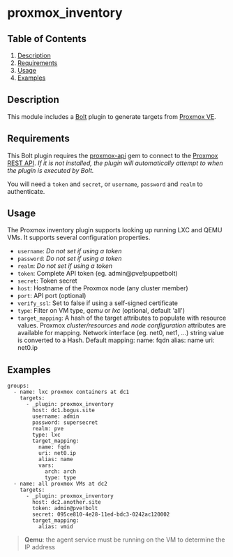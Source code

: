# proxmox_inventory

## Table of Contents

1. [Description](#description)
1. [Requirements](#requirements)
1. [Usage](#usage)
1. [Examples](#examples)

## Description

This module includes a [Bolt] plugin to generate targets from [Proxmox VE].

## Requirements

This Bolt plugin requires the [proxmox-api] gem to connect to the [Proxmox
REST API]. _If it is not installed, the plugin will automatically attempt to
when the plugin is executed by Bolt._

You will need a `token` and `secret`, or `username`, `password` and `realm` to
authenticate.

## Usage

The Proxmox inventory plugin supports looking up running LXC and QEMU VMs.
It supports several configuration properties.

* `username`: _Do not set if using a token_
* `password`: _Do not set if using a token_
* `realm`: _Do not set if using a token_
* `token`: Complete API token (eg. admin@pve!puppetbolt)
* `secret`: Token secret
* `host`: Hostname of the Proxmox node (any cluster member)
* `port`: API port (optional)
* `verify_ssl`: Set to false if using a self-signed certificate
* `type`: Filter on VM type, *qemu* or *lxc* (optional, default 'all')
* `target_mapping`: A hash of the target attributes to populate with resource
  values. Proxmox *cluster/resources* and *node configuration* attributes are
  available for mapping. Network interface (eg. net0, net1, ...) string value
  is converted to a Hash.
  Default mapping:
      name: fqdn
      alias: name
      uri: net0.ip

## Examples

```
groups:
  - name: lxc proxmox containers at dc1
    targets:
      - _plugin: proxmox_inventory
        host: dc1.bogus.site
        username: admin
        password: supersecret
        realm: pve
        type: lxc
        target_mapping:
          name: fqdn
          uri: net0.ip
          alias: name
          vars:
            arch: arch
            type: type
  - name: all proxmox VMs at dc2
    targets:
      - _plugin: proxmox_inventory
        host: dc2.another.site
        token: admin@pve!bolt
        secret: 095ce810-4e28-11ed-bdc3-0242ac120002
        target_mapping:
          alias: vmid
```

> **Qemu**: the agent service must be running on the VM to determine the IP address

[proxmox-api]: https://rubygems.org/gems/proxmox-api/
[Proxmox REST API]: https://pve.proxmox.com/pve-docs/api-viewer/
[Bolt]: https://puppet.com/docs/bolt/latest/bolt.html
[Proxmox VE]: https://www.proxmox.com/en/proxmox-ve
[patch]: https://github.com/L-Eugene/proxmox-api/pull/1
